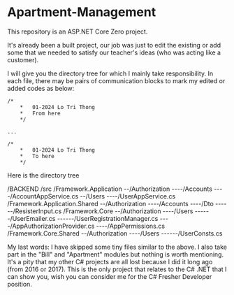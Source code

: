# Apartment-Management

This repository is an ASP.NET Core Zero project.

It's already been a built project, our job was just to edit the existing or add some that we needed to satisfy our teacher's ideas (who was acting like a customer).

I will give you the directory tree for which I mainly take responsibility.
In each file, there may be pairs of communication blocks to mark my edited or added codes as below:

	/*
        *   01-2024 Lo Tri Thong
        *   From here
        */

	...

	/*
        *   01-2024 Lo Tri Thong
        *   To here
        */

Here is the directory tree

/BACKEND
/src
/Framework.Application
--/Authorization
----/Accounts
----/AccountAppService.cs
--/Users
----/UserAppService.cs
/Framework.Application.Shared
--/Authorization
----/Accounts
----/Dto
------/ResisterInput.cs
/Framework.Core
--/Authorization
----/Users
------/UserEmailer.cs
------/UserRegistrationManager.cs
----/AppAuthorizationProvider.cs
----/AppPermissions.cs
/Framework.Core.Shared
--/Authorization
----/Users
------/UserConsts.cs

My last words:
I have skipped some tiny files similar to the above. I also take part in the "Bill" and "Apartment" modules but nothing is worth mentioning. It's a pity that my other C# projects are all lost because I did it long ago (from 2016 or 2017). This is the only project that relates to the C# .NET that I can show you, wish you can consider me for the C# Fresher Developer position.
